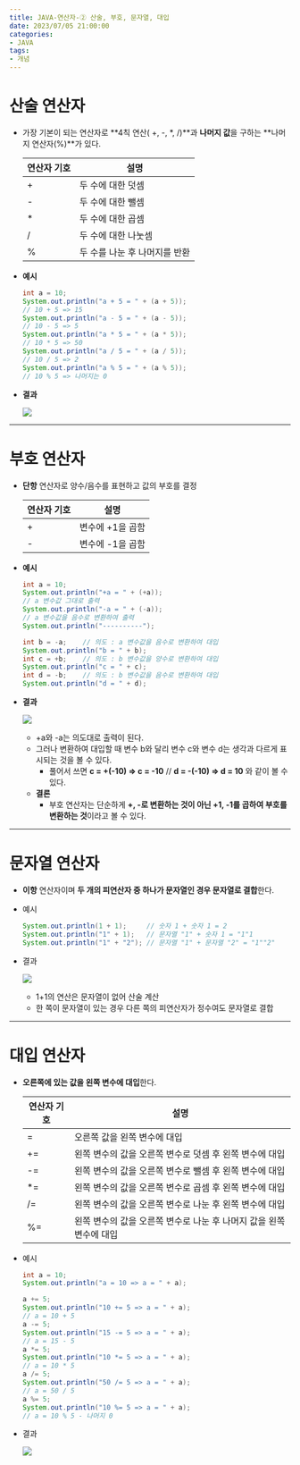 ```yaml
---
title: JAVA-연산자-② 산술, 부호, 문자열, 대입
date: 2023/07/05 21:00:00
categories:
- JAVA
tags:
- 개념
---
```


# 산술 연산자

- 가장 기본이 되는 연산자로 **4칙 연산( +, -, *, /)**과 **나머지 값**을 구하는 **나머지 연산자(%)**가 있다.
    
    
    | 연산자 기호 | 설명 |
    | --- | --- |
    | + | 두 수에 대한 덧셈 |
    | - | 두 수에 대한 뺄셈 |
    | * | 두 수에 대한 곱셈 |
    | / | 두 수에 대한 나눗셈 |
    | % | 두 수를 나눈 후 나머지를 반환 |
- **예시**
    
    ```java
    int a = 10;
    System.out.println("a + 5 = " + (a + 5));
    // 10 + 5 => 15
    System.out.println("a - 5 = " + (a - 5));
    // 10 - 5 => 5
    System.out.println("a * 5 = " + (a * 5));
    // 10 * 5 => 50
    System.out.println("a / 5 = " + (a / 5));
    // 10 / 5 => 2
    System.out.println("a % 5 = " + (a % 5));
    // 10 % 5 => 나머지는 0
    ```
    
- **결과**
    
    ![](/Images/2023/07/JAVA-연산자-②/Untitled.png)
    

---

# 부호 연산자

- **단항** 연산자로 양수/음수를 표현하고 값의 부호를 결정
    
    
    | 연산자 기호 | 설명 |
    | --- | --- |
    | + | 변수에 +1을 곱함 |
    | - | 변수에 -1을 곱함 |
- **예시**
    
    ```java
    int a = 10;
    System.out.println("+a = " + (+a));
    // a 변수값 그대로 출력
    System.out.println("-a = " + (-a));
    // a 변수값을 음수로 변환하여 출력
    System.out.println("----------");
    
    int b = -a;    // 의도 : a 변수값을 음수로 변환하여 대입
    System.out.println("b = " + b);
    int c = +b;    // 의도 : b 변수값을 양수로 변환하여 대입
    System.out.println("c = " + c);
    int d = -b;    // 의도 : b 변수값을 음수로 변환하여 대입
    System.out.println("d = " + d);
    ```
    
- **결과**
    
    ![](/Images/2023/07/JAVA-연산자-②/Untitled%201.png)
    
    - +a와 -a는 의도대로 출력이 된다.
    - 그러나 변환하여 대입할 때 변수 b와 달리 변수 c와 변수 d는 생각과 다르게 표시되는 것을 볼 수 있다.
        - 풀어서 쓰면 **c = +(-10) ⇒ c = -10** // **d = -(-10) ⇒ d = 10** 와 같이 볼 수 있다.
    - **결론**
        - 부호 연산자는 단순하게 **+, -로 변환하는 것이 아닌 +1, -1를 곱하여 부호를 변환하는 것**이라고 볼 수 있다.

---

# 문자열 연산자

- **이항** 연산자이며 **두 개의 피연산자 중 하나가 문자열인 경우 문자열로 결합**한다.
- 예시
    
    ```java
    System.out.println(1 + 1);     // 숫자 1 + 숫자 1 = 2
    System.out.println("1" + 1);   // 문자열 "1" + 숫자 1 = "1"1
    System.out.println("1" + "2"); // 문자열 "1" + 문자열 "2" = "1""2"
    ```
    
- 결과
    
    ![](/Images/2023/07/JAVA-연산자-②/Untitled%202.png)
    
    - 1+1의 연산은 문자열이 없어 산술 계산
    - 한 쪽이 문자열이 있는 경우 다른 쪽의 피연산자가 정수여도 문자열로 결합

---

# 대입 연산자

- **오른쪽에 있는 값을 왼쪽 변수에 대입**한다.
    
    
    | 연산자 기호 | 설명 |
    | --- | --- |
    | = | 오른쪽 값을 왼쪽 변수에 대입 |
    | += | 왼쪽 변수의 값을 오른쪽 변수로 덧셈 후 왼쪽 변수에 대입 |
    | -= | 왼쪽 변수의 값을 오른쪽 변수로 뺄셈 후 왼쪽 변수에 대입 |
    | *= | 왼쪽 변수의 값을 오른쪽 변수로 곱셈 후 왼쪽 변수에 대입 |
    | /= | 왼쪽 변수의 값을 오른쪽 변수로 나눈 후 왼쪽 변수에 대입 |
    | %= | 왼쪽 변수의 값을 오른쪽 변수로 나눈 후 나머지 값을 왼쪽 변수에 대입 |
- 예시
    
    ```java
    int a = 10;
    System.out.println("a = 10 => a = " + a);
    
    a += 5;
    System.out.println("10 += 5 => a = " + a);
    // a = 10 + 5
    a -= 5;
    System.out.println("15 -= 5 => a = " + a);
    // a = 15 - 5
    a *= 5;
    System.out.println("10 *= 5 => a = " + a);
    // a = 10 * 5
    a /= 5;
    System.out.println("50 /= 5 => a = " + a);
    // a = 50 / 5
    a %= 5;
    System.out.println("10 %= 5 => a = " + a);
    // a = 10 % 5 - 나머지 0
    ```
    
- 결과
    
    ![](/Images/2023/07/JAVA-연산자-②/Untitled%203.png)